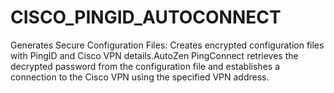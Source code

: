 # CISCO_PINGID_AUTOCONNECT
 Generates Secure Configuration Files: Creates encrypted configuration files with PingID and Cisco VPN details.AutoZen PingConnect retrieves the decrypted password from the configuration file and establishes a connection to the Cisco VPN using the specified VPN address.
